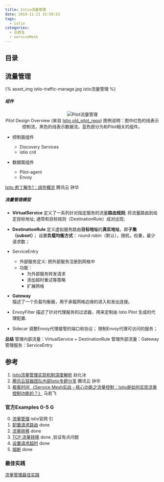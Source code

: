 ```yaml
---
title: Istio流量管理
date: 2019-11-21 15:59:53
tags:
  - istio
categories: 
  - 云原生
  - serviceMesh
---
```


<p></p>
<!-- more -->

## 目录
<!-- toc -->

##  流量管理
{% asset_img  istio-traffic-manage.jpg  istio流量管理  %}

#####  组件
<div style="text-align: center;">

![Pilot流量管理](https://user-images.githubusercontent.com/5608425/64623501-a5a88100-d41b-11e9-9262-8414adb5831a.png)  
Pilot Design Overview (来自 [Istio old_pilot_repo](https://github.com/istio/old_pilot_repo/blob/master/doc/design.md))
图例说明：图中红色的线表示控制流，黑色的线表示数据流。蓝色部分为和Pilot相关的组件。
</div>

+ 控制面组件
  + Discovery Services
  + istio crd

+ 数据面组件
  + Pilot-agent
  + Envoy

[Istio 庖丁解牛1：组件概览](https://mp.weixin.qq.com/s/VwqxrZsVmn4a5PcVckaLxA)  腾讯云 钟华

#####  流量管理模型

+ **VirtualService** 
定义了一系列针对指定服务的流量**路由规则**; 
将流量路由到给定目标地址;
通常和目标规则（DestinationRule）成对出现;

+ **DestinationRule**
定义虚拟服务路由**目标地址**的**真实地址**，即**子集（subset）**；
设置**负载均衡方式**： round robin（默认），随机，权重，最少请求数；

+ ServiceEntry 
  - 外部服务定义: 把外部服务注册到网格中
  - 功能：
     - 为外部服务转发请求
     - 添加超时重试等策略
     - 扩展网格

+ **Gateway**  
描述了一个负载均衡器，用于承载网格边缘的进入和发出连接。

+ EnvoyFilter 
描述了针对代理服务的过滤器，用来定制由 Istio Pilot 生成的代理配置.

+ Sidecar
调整Envoy代理接管的端口和协议；
限制Envoy代理可访问的服务；

**总结**
管理内部流量：VirtualService + DestinationRule
管理外部流量：Gateway
管理服务：ServiceEntry


## 参考
1. [Istio流量管理实现机制深度解析](https://zhaohuabing.com/post/2018-09-25-istio-traffic-management-impl-intro/)  赵化冰
2. [腾讯云容器团队内部Istio专题分享](https://mp.weixin.qq.com/s/NjMncH84uEl_PywOFFMlFA) 腾讯云 钟华
3. [极客时间 《Service Mesh实战 - 核心功能之流量控制：Istio是如何实现流量控制功能的？》](https://time.geekbang.org/course/intro/100049401) 马若飞


### 官方Examples 0-5  G

0. [流量管理](https://preliminary.istio.io/zh/docs/concepts/traffic-management)  istio官网 引
1. [配置请求路由](https://preliminary.istio.io/zh/docs/tasks/traffic-management/request-routing/) done
2. [流量转移](https://preliminary.istio.io/zh/docs/tasks/traffic-management/traffic-shifting/) done
3. [TCP 流量转移](https://preliminary.istio.io/zh/docs/tasks/traffic-management/tcp-traffic-shifting/) done ,验证有点问题
4. [设置请求超时](https://preliminary.istio.io/zh/docs/tasks/traffic-management/request-timeouts/) done
5. [熔断](https://preliminary.istio.io/zh/docs/tasks/traffic-management/circuit-breaking/) done


###  最佳实践
[流量管理最佳实践](https://istio.io/latest/zh/docs/ops/best-practices/traffic-management/)